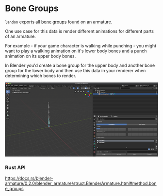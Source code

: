 # Bone Groups

`landon` exports all [bone groups] found on an armature.

One use case for this data is render different animations for different parts of an armature.

For example - if your game character is walking while punching - you might want to play a walking animation
on it's lower body bones and a punch animation on its upper body bones.

In Blender you'd create a bone group for the upper body and another bone group for the lower body and then
use this data in your renderer when determining which bones to render.

![Blender bone groups](./bone-groups.png)

### Rust API

https://docs.rs/blender-armature/0.2.0/blender_armature/struct.BlenderArmature.html#method.bone_groups

[bone groups]: https://docs.blender.org/manual/en/latest/animation/armatures/properties/bone_groups.html
